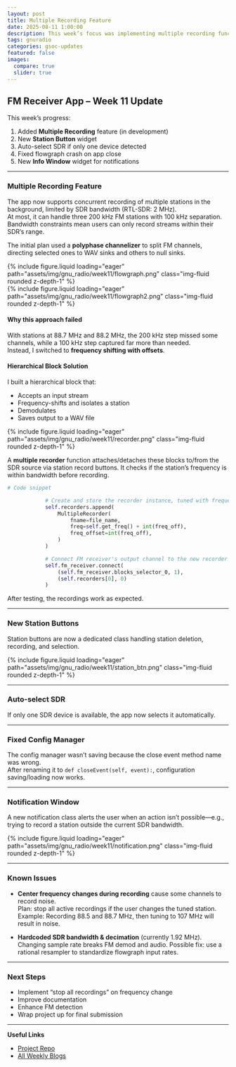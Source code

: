 ```yaml
---
layout: post
title: Multiple Recording Feature
date: 2025-08-11 1:00:00
description: This week’s focus was implementing multiple recording functionality in the application.
tags: gnuradio
categories: gsoc-updates
featured: false
images:
  compare: true
  slider: true
---
```


## FM Receiver App – Week 11 Update

This week’s progress:

1. Added **Multiple Recording** feature (in development)  
2. New **Station Button** widget  
3. Auto-select SDR if only one device detected  
4. Fixed flowgraph crash on app close  
5. New **Info Window** widget for notifications  

---

### Multiple Recording Feature

The app now supports concurrent recording of multiple stations in the background, limited by SDR bandwidth (RTL-SDR: 2 MHz).  
At most, it can handle three 200 kHz FM stations with 100 kHz separation. Bandwidth constraints mean users can only record streams within their SDR’s range.

The initial plan used a **polyphase channelizer** to split FM channels, directing selected ones to WAV sinks and others to null sinks.

<div class="row">
    <div class="col-sm mt-3 mt-md-0">
        {% include figure.liquid loading="eager" path="assets/img/gnu_radio/week11/flowgraph.png" class="img-fluid rounded z-depth-1" %}
    </div>
    <div class="col-sm mt-3 mt-md-0">
        {% include figure.liquid loading="eager" path="assets/img/gnu_radio/week11/flowgraph2.png" class="img-fluid rounded z-depth-1" %}
    </div>
</div>

#### Why this approach failed

With stations at 88.7 MHz and 88.2 MHz, the 200 kHz step missed some channels, while a 100 kHz step captured far more than needed.  
Instead, I switched to **frequency shifting with offsets**.

#### Hierarchical Block Solution

I built a hierarchical block that:
- Accepts an input stream  
- Frequency-shifts and isolates a station  
- Demodulates  
- Saves output to a WAV file  

<div class="row">
    <div class="col-sm mt-3 mt-md-0">
        {% include figure.liquid loading="eager" path="assets/img/gnu_radio/week11/recorder.png" class="img-fluid rounded z-depth-1" %}
    </div>
</div>

A **multiple recorder** function attaches/detaches these blocks to/from the SDR source via station record buttons. It checks if the station’s frequency is within bandwidth before recording.

```python
# Code snippet

            # Create and store the recorder instance, tuned with frequency offset
            self.recorders.append(
                MultipleRecorder(
                    fname=file_name,
                    freq=self.get_freq() + int(freq_off),
                    freq_offset=int(freq_off),
                )
            )

            # Connect FM receiver's output channel to the new recorder
            self.fm_receiver.connect(
                (self.fm_receiver.blocks_selector_0, 1),
                (self.recorders[0], 0)
            )
```

After testing, the recordings work as expected.

---

### New Station Buttons

Station buttons are now a dedicated class handling station deletion, recording, and selection.

<div class="row">
    <div class="col-sm mt-3 mt-md-0">
        {% include figure.liquid loading="eager" path="assets/img/gnu_radio/week11/station_btn.png" class="img-fluid rounded z-depth-1" %}
    </div>
</div>

---

### Auto-select SDR

If only one SDR device is available, the app now selects it automatically.

---

### Fixed Config Manager

The config manager wasn’t saving because the close event method name was wrong.  
After renaming it to `def closeEvent(self, event):`, configuration saving/loading now works.

---

### Notification Window

A new notification class alerts the user when an action isn’t possible—e.g., trying to record a station outside the current SDR bandwidth.

<div class="row">
    <div class="col-sm mt-3 mt-md-0">
        {% include figure.liquid loading="eager" path="assets/img/gnu_radio/week11/notification.png" class="img-fluid rounded z-depth-1" %}
    </div>
</div>

---

### Known Issues

- **Center frequency changes during recording** cause some channels to record noise.  
  Plan: stop all active recordings if the user changes the tuned station.  
  Example: Recording 88.5 and 88.7 MHz, then tuning to 107 MHz will result in noise.

- **Hardcoded SDR bandwidth & decimation** (currently 1.92 MHz).  
  Changing sample rate breaks FM demod and audio. Possible fix: use a rational resampler to standardize flowgraph input rates.

---

### Next Steps

- Implement “stop all recordings” on frequency change  
- Improve documentation  
- Enhance FM detection  
- Wrap project up for final submission

---

**Useful Links**

- [Project Repo](https://github.com/StudHamza/GNU-Radio-FM-App)  
- [All Weekly Blogs](https://studhamza.github.io/hamza-folio/blog/tag/gnuradio/)
